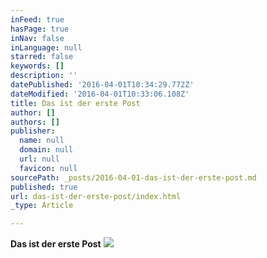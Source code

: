 ```yaml
---
inFeed: true
hasPage: true
inNav: false
inLanguage: null
starred: false
keywords: []
description: ''
datePublished: '2016-04-01T10:34:29.772Z'
dateModified: '2016-04-01T10:33:06.108Z'
title: Das ist der erste Post
author: []
authors: []
publisher:
  name: null
  domain: null
  url: null
  favicon: null
sourcePath: _posts/2016-04-01-das-ist-der-erste-post.md
published: true
url: das-ist-der-erste-post/index.html
_type: Article

---
```

**Das ist der erste Post**
![](https://the-grid-user-content.s3-us-west-2.amazonaws.com/1de05369-499a-4338-aaa5-8d674c1e166c.jpg)